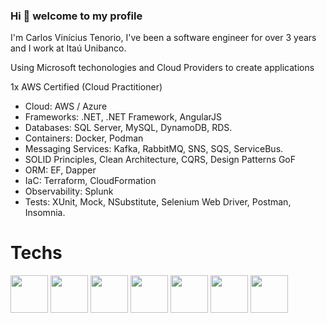 ### Hi 👋 welcome to my profile

I'm Carlos Vinícius Tenorio, I've been a software engineer for over 3 years and I work at Itaú Unibanco.

Using Microsoft techonologies and Cloud Providers to create applications
 
 1x AWS Certified (Cloud Practitioner)

-  Cloud: AWS / Azure
-  Frameworks: .NET, .NET Framework, AngularJS
-  Databases: SQL Server, MySQL, DynamoDB, RDS.
-  Containers: Docker, Podman
-  Messaging Services: Kafka, RabbitMQ, SNS, SQS, ServiceBus.
-  SOLID Principles, Clean Architecture, CQRS, Design Patterns GoF
-  ORM: EF, Dapper
-  IaC: Terraform, CloudFormation
-  Observability: Splunk
-  Tests: XUnit, Mock, NSubstitute, Selenium Web Driver, Postman, Insomnia.

# Techs

<div>
<img src="https://cdn.jsdelivr.net/gh/devicons/devicon/icons/dotnetcore/dotnetcore-original.svg" width="60"/>          
<img src="https://cdn.jsdelivr.net/gh/devicons/devicon/icons/csharp/csharp-original.svg" width="60"/>
<img src="https://cdn.jsdelivr.net/gh/devicons/devicon/icons/angularjs/angularjs-original.svg" width="60"/>
<img src="https://cdn.jsdelivr.net/gh/devicons/devicon/icons/javascript/javascript-original.svg" width="60"/>
<img src="https://cdn.jsdelivr.net/gh/devicons/devicon/icons/amazonwebservices/amazonwebservices-plain-wordmark.svg" width="60"/>
<img src="https://cdn.jsdelivr.net/gh/devicons/devicon/icons/azure/azure-original.svg" width="60"/>      
<img src="https://cdn.jsdelivr.net/gh/devicons/devicon/icons/docker/docker-original.svg" width="60"/>
</div>
